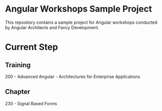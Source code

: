 # Angular Workshops Sample Project

This repository contains a sample project for Angular workshops conducted by Angular Architects and Fancy Development.

# Current Step

## Training
200 - Advanced Angular - Architectures for Enterprise Applications

## Chapter
230 - Signal Based Forms
